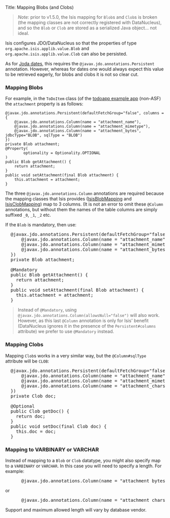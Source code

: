 Title: Mapping Blobs (and Clobs)

[//]: # (content copied to _user-guide_how-tos_class-structure_properties)

> *Note:* prior to v1.5.0, the Isis mapping for `Blob`s and `Clob`s is broken (the mapping classes are not correctly registered with DataNucleus), and so the `Blob` or `Clob` are stored as a serialized Java object... not ideal.

Isis configures JDO/DataNucleus so that the properties of type `org.apache.isis.applib.value.Blob` and `org.apache.isis.applib.value.Clob` can also be persisted.

As for [Joda dates](mapping-joda-dates.html), this requires the `@javax.jdo.annotations.Persistent` annotation.  However, whereas for dates one would always expect this value to be retrieved eagerly, for blobs and clobs it is not so clear cut.

### Mapping Blobs

For example, in the `ToDoItem` class (of the [todoapp example app](https://github.com/isisaddons/isis-app-todoapp/blob/61b8114a8e01dbb3c380b31cf09eaed456407570/dom/src/main/java/todoapp/dom/module/todoitem/ToDoItem.java#L475) (non-ASF) the `attachment` property is as follows:

    @javax.jdo.annotations.Persistent(defaultFetchGroup="false", columns = {
        @javax.jdo.annotations.Column(name = "attachment_name"),
        @javax.jdo.annotations.Column(name = "attachment_mimetype"),
        @javax.jdo.annotations.Column(name = "attachment_bytes", jdbcType="BLOB", sqlType = "BLOB")
    })
    private Blob attachment;
    @Property(
            optionality = Optionality.OPTIONAL
    )
    public Blob getAttachment() {
        return attachment;
    }
    public void setAttachment(final Blob attachment) {
        this.attachment = attachment;
    }

The three `@javax.jdo.annotations.Column` annotations are required because the mapping classes that Isis provides ([IsisBlobMapping](https://github.com/apache/isis/blob/isis-1.4.0/component/objectstore/jdo/jdo-datanucleus/src/main/java/org/apache/isis/objectstore/jdo/datanucleus/valuetypes/IsisBlobMapping.java#L59) and [IsisClobMapping](https://github.com/apache/isis/blob/isis-1.4.0/component/objectstore/jdo/jdo-datanucleus/src/main/java/org/apache/isis/objectstore/jdo/datanucleus/valuetypes/IsisClobMapping.java#L59)) map to 3 columns.  (It is not an error to omit these `@Column` annotations, but without them the names of the table columns are simply suffixed `_0`, `_1`, `_2` etc.

If the `Blob` is mandatory, then use:

<pre>
  @javax.jdo.annotations.Persistent(defaultFetchGroup="false", columns = {
      @javax.jdo.annotations.Column(name = "attachment_name", allowsNull="false"),
      @javax.jdo.annotations.Column(name = "attachment_mimetype", allowsNull="false"),
      @javax.jdo.annotations.Column(name = "attachment_bytes", jdbcType="BLOB", sqlType = "BLOB", allowsNull="false")
  })
  private Blob attachment;

  @Mandatory
  public Blob getAttachment() {
    return attachment;
  }
  public void setAttachment(final Blob attachment) {
    this.attachment = attachment;
  }
</pre>

> Instead of `@Mandatory`, using `@javax.jdo.annotations.Column(allowsNull="false")` will also work.  However, as this last `@Column` annotation is only for Isis' benefit (DataNucleus ignores it in the presence of the `Persistent#columns` attribute) we prefer to use `@Mandatory` instead.


### Mapping Clobs

Mapping `Clob`s works in a very similar way, but the `@Column#sqlType` attribute will be `CLOB`:

<pre>
  @javax.jdo.annotations.Persistent(defaultFetchGroup="false", columns = {
      @javax.jdo.annotations.Column(name = "attachment_name"),
      @javax.jdo.annotations.Column(name = "attachment_mimetype"),
      @javax.jdo.annotations.Column(name = "attachment_chars", sqlType = "CLOB")
  })
  private Clob doc;

  @Optional
  public Clob getDoc() {
    return doc;
  }
  public void setDoc(final Clob doc) {
    this.doc = doc;
  }
</pre>


### Mapping to VARBINARY or VARCHAR

Instead of mapping to a `Blob` or `Clob` datatype, you might also specify map to a `VARBINARY` or `VARCHAR`.  In this case you will need to specify a length.  For example:

<pre>
      @javax.jdo.annotations.Column(name = "attachment_bytes", sqlType = "VARBINARY", length=2048)
</pre>

or

<pre>
      @javax.jdo.annotations.Column(name = "attachment_chars", sqlType = "VARCHAR", length=2048)
</pre>

Support and maximum allowed length will vary by database vendor.
